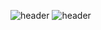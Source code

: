 ![header](https://capsule-render.vercel.app/api?type=soft)
![header](https://capsule-render.vercel.app/api?color=#FFFF00)


